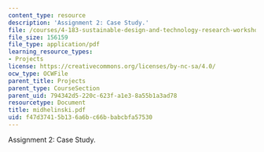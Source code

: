 ```yaml
---
content_type: resource
description: 'Assignment 2: Case Study.'
file: /courses/4-183-sustainable-design-and-technology-research-workshop-spring-2004/f47d37415b136a6bc66bbabcbfa57530_midhelinski.pdf
file_size: 156159
file_type: application/pdf
learning_resource_types:
- Projects
license: https://creativecommons.org/licenses/by-nc-sa/4.0/
ocw_type: OCWFile
parent_title: Projects
parent_type: CourseSection
parent_uid: 794342d5-220c-623f-a1e3-8a55b1a3ad78
resourcetype: Document
title: midhelinski.pdf
uid: f47d3741-5b13-6a6b-c66b-babcbfa57530
---
```

Assignment 2: Case Study.